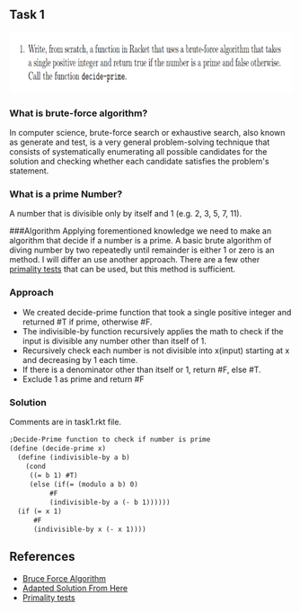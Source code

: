 ## Task 1

<p><img src="https://github.com/DarrenFitz/TheoryOfAlgorithms/blob/master/Resources/1.PNG" width="803" height="109"></p>

### What is brute-force algorithm? 
In computer science, brute-force search or exhaustive search, also known as generate and test, is a very general problem-solving technique that consists of systematically enumerating all possible candidates for the solution and checking whether each candidate satisfies the problem's statement.

### What is a prime Number?
A number that is divisible only by itself and 1 (e.g. 2, 3, 5, 7, 11).

###Algorithm
Applying forementioned knowledge we need to make an algorithm that decide if a number is a prime. A basic brute algorithm of diving number by two repeatedly until remainder is either 1 or zero is an method. I will differ an use another approach. There are a few other [primality tests](https://en.wikipedia.org/wiki/Primality_test ) that can be used, but this method is sufficient.

### Approach
* We created decide-prime function that took a single positive integer and returned #T if prime, otherwise #F.
* The indivisible-by function recursively applies the math to check if the input is divisible any number other than itself of 1.
* Recursively check each number is not divisible into x(input) starting at x and decreasing by 1 each time.
* If there is a denominator other than itself or 1, return #F, else #T.
* Exclude 1 as prime and return #F

### Solution
Comments are in task1.rkt file.
```Racket
;Decide-Prime function to check if number is prime
(define (decide-prime x)
  (define (indivisible-by a b)
    (cond
     ((= b 1) #T)
     (else (if(= (modulo a b) 0)
          #F
          (indivisible-by a (- b 1))))))
  (if (= x 1)
      #F
      (indivisible-by x (- x 1))))
```

## References
* [Bruce Force Algorithm](https://en.wikipedia.org/wiki/Brute-force_search)
* [Adapted Solution From Here](https://stackoverflow.com/questions/3345626/finding-a-prime-number-in-scheme-using-natural-recursion?rq=1)
* [Primality tests](https://en.wikipedia.org/wiki/Primality_test)